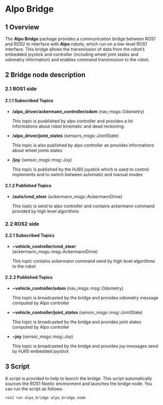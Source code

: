 # Alpo Bridge #

## 1 Overview ##

The **Alpo Bridge** package provides a communication bridge between ROS1 and ROS2 to interface with **Alpo** robots, which run on a low-level ROS1 interface. This bridge allows the transmission of data from the robot’s embedded joystick and controller (including wheel joint states and odometry information) and enables command transmission to the robot.

## 2 Bridge node description

### 2.1 ROS1 side ###

#### 2.1.1 Subscribed Topics ####

- **/alpo_driver/ackermann_controller/odom** (nav_msgs::Odometry)

  This topic is pusblished by alpo controller and provides a lot informations about robot kinematic and dead reckoning.

- **/alpo_driver/joint_states** (sensors_msgs::JointState)

  This topic is also published by alpo controller an provides informations about wheel joints states

- **/joy** (sensor_msgs::msg::Joy)

  This topic is published by the HJ60 joystick which is used to control implements and to switch between automatic and manual modes 

#### 2.1.2 Published Topics ####

- **/auto/cmd_steer** (ackermann_msgs::AckermannDrive)

  This topic is send to alpo controller and contains ackermann command provided by high level algorithms

### 2.2 ROS2 side ###

#### 2.2.1 Subscribed Topics

- **~vehicle_controller/cmd_steer** (ackermann_msgs::msg::AckermannDrive)

  This topic contains ackermann command send by high level algorithms to the robot  

#### 2.2.2 Published Topics ####

- **~vehicle_controller/odom** (nav_msgs::msg::Odometry)

  This topic is broadcasted by the bridge and provides odometry message computed by Alpo controller 

- **~vehicle_controller/joint_states** (sensor_msgs::msg::JointState)

  This topic is broadcasted by the bridge and provides joint states computed by Alpo controller 

- **~joy** (sensor_msgs::msg::Joy)

  This topic is broadcasted by the bridge and provides joy messages send by HJ60 embedded joystick 


## 3 Script ##

A script is provided to help to launch the bridge. This script automatically sources the ROS1 Noetic environment and launches the bridge node. You can run the script as follows:

    ros2 run alpo_bridge alpo_bridge_node
